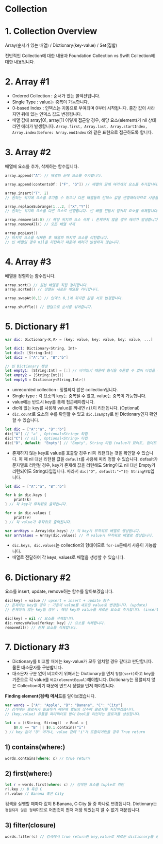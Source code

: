 # Collection

# 1. Collection Overview

Array(순서가 있는 배열) / Dictionary(key-value) / Set(집합)

전반적인 Collection에 대한 내용과 Foundation Collection vs Swift Collection에 대한 내용입니다.

# 2. Array #1

- Ordered Collection : 순서가 있는 콜렉션입니다.
- Single Type : value는 중복이 가능합니다.
- 0-based Index : 인덱스는 자동으로 부여되며 0부터 시작됩니다. 중간 값이 사라지면 뒤에 있는 인덱스 값도 변경됩니다.
- 배열 값에 array[0], array[1] 이렇게 접근할 경우, 해당 요소(element)가 nil 상태라면 에러가 발생합니다. `Array.first, Array.last, Array.startIndex, Array.index(before: Array.endIndex)`와 같은 표현으로 접근하도록 합니다.

# 3. Array #2

배열에 요소를 추가, 삭제하는 함수입니다.

```swift
array.append("A") // 배열의 끝에 요소를 추가합니다.

array.append(contentsOf: ["F", "G"]) // 배열의 끝에 여러개의 요소를 추가합니다.

array.insert("T", 2) 
// 원하는 위치에 요소를 추가할 수 있으나 다른 배열들의 인덱스 값을 변경해야하므로 사용을 지양합니다.

array.replaceSubrange(1...2, ["X","Y"]) 
// 원하는 위치의 요소를 다른 요소로 변경합니다. 빈 배열 전달시 범위의 요소를 삭제합니다.

array.remove(at:0) // 해당 위치의 요소 삭제 : 존재하지 않을 경우 에러가 발생합니다.
array.removeAll() // 모든 배열 삭제

array.popLast()
// 마지막 요소를 삭제한 후 배열의 마지막 요소를 리턴합니다. 
// 빈 배열일 경우 nil을 리턴하기 때문에 에러가 발생하지 않습니다. 
```

# 4. Array #3

배열을 정렬하는 함수입니다.

```swift
array.sort() // 원본 배열을 직접 정리합니다. 
array.sorted() // 정렬된 새로운 배열을 리터합니다.

array.swapAt(0,1) // 인덱스 0,1에 위치한 값을 서로 변경합니다.

array.shuffle() // 랜덤으로 순서를 섞어줍니다.
```

# 5. Dictionary #1

```swift
var dic: Dictionary<K,V> = [key: value, key: value, key: value, ...]

let dic1: Dictionary<String, Int>
let dic2: [String:Int]
let dic3 = ["A":"a", "B":"b"]

// 빈 Dictionary 생성
let empty1: [String:Int] = [:] // 비어있기 때문에 형식을 추론할 수 없어 타입을 작성해주어야 합니다.
let empty2 = [String:Int]()
let empty3 = Dictionary<String,Int>()
```

- unrecorded collection : 정렬되지 않은 collection입니다.
- Single type : 각 요소의 key는 중복될 수 없고, value는 중복이 가능합니다.
- value에는 반드시 key를 통해 접근해야합니다.
- dic에 없는 key를 사용해 value를 꺼내면 `nil`이 리턴됩니다. (Optional)
- `dic.count`로 요소의 수를 확인할 수 있고 `dic.isEmpty`로 빈 Dictionary인지 확인할 수 있습니다.

```swift
let dic = ["A":"a", "B":"b"]
dic["A"] // "a" , Optional<String> 타입
dic["C"] // nil , Optional<String> 타입
dic["D", default: "Empty"] // "Empty", String 타입 (value가 있어도, 없어도 문자열 리턴)
```

- 존재하지 않는 key로 value를 호출할 경우 nil이 리턴되는 것을 확인할 수 있습니다. 
이 때 nil 대신 리턴될 값을 `default`를 사용해 미리 정할 수 있습니다.
default가 문자열로 리턴될 경우, key가 존재해 값을 리턴해도 String이고 nil 대신 Empty가 리턴되어도 String타입입니다. 
따라서 `dic["D", default:"~"]는 String타입`입니다.

```swift
let dic = ["A":"a", "B":"b"]

for k in dic.keys {
    print(k)
} // 각 key가 무작위로 출력됩니다.

for v in dic.values {
    print(v)
} // 각 value가 무작위로 출력됩니다.

var arrKeys = Array(dic.keys) // 각 key가 무작위로 배열로 생성됩니다.
var arrValues = Array(dic.values) // 각 value가 무작위로 배열로 생성됩니다.
```

- `dic.keys, dic.values`는 collection의 형태이므로 `for-in`문에서 사용이 가능합니다.
- 배열로 전달하여 각 keys, values로 배열을 생성할 수 있습니다.

# 6. Dictionary #2

요소를 insert, update, remove하는 함수를 알아보겠습니다.

```swift
dic[key] = value // upsert = insert + update 함수
// 존재하는 key일 경우 : 기존의 value를 새로운 value로 변경합니다. (update)
// 존재하지 않는 key일 경우 : 해당 key와 value를 새로운 요소로 추가합니다. (insert)

dic[key] = nil // 요소를 삭제합니다.
dic.removeValue[forkey: key] // 요소를 삭제합니다.
removeAll() // 전체 요소를 삭제합니다.
```

# 7. Dictionary #3

- Dictionary를 비교할 때에는 key-value가 모두 일치할 경우 같다고 판단합니다. 물론 대소문자를 구분합니다.
- 대소문자 구분 없이 비교하기 위해서는 Dictionary를 먼저 `정렬(sort)`하고 key를 기준으로 각 value를 `비교(elementEqual)`해야합니다. Dictionary는 정렬되지 않은 Collection이기 때문에 반드시 정렬을 먼저 해야합니다.

**Finding element(검색) 메서드**를 알아보겠습니다.

```swift
var words = ["A": "Apple", "B": "Banana", "C": "City"]
// 검색에는 클로저가 필요하기 때문에 별도의 상수에 클로저를 저장하겠습니다.
// (key,value) 튜플을 파라미터로 받아 Bool을 리턴하는 클로저를 생성합니다.

let c = ((String, String)) -> Bool = {
	$0.0 == "B" || $0.1.contains("i")
} // key 값이 "B" 이거나, value 값에 "i"가 포함되어있을 경우 True return
```

## 1) contains(where:)

```swift
words.contains(where: c) // true return
```

## 2) first(where:)

```swift
let r = words.first(where: c) // 검색된 요소를 tuple로 리턴
r?.key // B 혹은 C 
r?.value // Banana 혹은 City
```

검색을 실행할 때마다 값이 B:Banana, C:City 둘 중 하나로 변경됩니다. Dictionary는 `정렬되지 않은 형태`이므로 어떤것이 먼저 저장 되었는지 알 수 없기 때문입니다.

## 3) filter(closure)

```swift
words.filter(c) // 검색에서 true return한 key,value로 새로운 dictionary를 생성해서 반환합니다.
```
